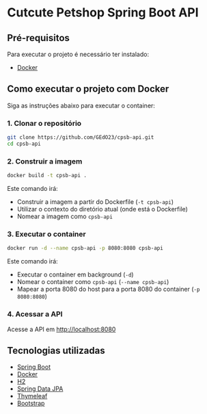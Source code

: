 # Cutcute Petshop Spring Boot API

[//]: #TODO (Add a description of the project)

## Pré-requisitos
Para executar o projeto é necessário ter instalado:
- [Docker](https://www.docker.com/)

## Como executar o projeto com Docker
Siga as instruções abaixo para executar o container:

### 1. Clonar o repositório
```bash
git clone https://github.com/GEdO23/cpsb-api.git
cd cpsb-api
```

### 2. Construir a imagem
```bash
docker build -t cpsb-api .
```
Este comando irá:
- Construir a imagem a partir do Dockerfile (`-t cpsb-api`)
- Utilizar o contexto do diretório atual (onde está o Dockerfile)
- Nomear a imagem como `cpsb-api`

### 3. Executar o container
```bash
docker run -d --name cpsb-api -p 8080:8080 cpsb-api
```
Este comando irá:
- Executar o container em background (`-d`)
- Nomear o container como `cpsb-api` (`--name cpsb-api`)
- Mapear a porta 8080 do host para a porta 8080 do container (`-p 8080:8080`)

### 4. Acessar a API
Acesse a API em [http://localhost:8080](http://localhost:8080)

## Tecnologias utilizadas
- [Spring Boot](https://spring.io/projects/spring-boot)
- [Docker](https://www.docker.com/)
- [H2](https://www.h2database.com/html/main.html)
- [Spring Data JPA](https://spring.io/projects/spring-data-jpa)
- [Thymeleaf](https://www.thymeleaf.org/)
- [Bootstrap](https://getbootstrap.com/)

